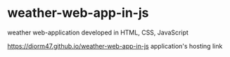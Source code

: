 # weather-web-app-in-js
weather web-application developed in HTML, CSS, JavaScript

https://diorm47.github.io/weather-web-app-in-js application's hosting link
